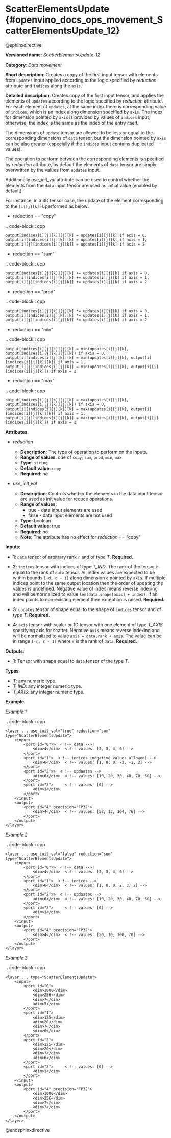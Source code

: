 # ScatterElementsUpdate {#openvino_docs_ops_movement_ScatterElementsUpdate_12}

@sphinxdirective

**Versioned name**: *ScatterElementsUpdate-12*

**Category**: *Data movement*

**Short description**: Creates a copy of the first input tensor with elements from ``updates`` input applied according to the logic specified by *reduction* attribute and ``indices`` along the ``axis``.

**Detailed description**: Creates copy of the first input tensor, and applies the elements of ``updates`` according to the logic specified by *reduction* attribute. For each element of ``updates``, at the same index there is corresponding value of ``indices``, which is an index along dimension specified by ``axis``. The index for dimension pointed by ``axis`` is provided by values of ``indices`` input, otherwise, the index is the same as the index of the entry itself.

The dimensions of ``update`` tensor are allowed to be less or equal to the corresponding dimensions of ``data`` tensor, but the dimension pointed by ``axis`` can be also greater (especially if the ``indices`` input contains duplicated values).

The operation to perform between the corresponding elements is specified by *reduction* attribute,
by default the elements of ``data`` tensor are simply overwritten by the values from ``updates`` input.

Additionally *use_init_val* attribute can be used to control whether the elements from the ``data`` input tensor are used as initial value (enabled by default).

For instance, in a 3D tensor case, the update of the element corresponding to the ``[i][j][k]`` is performed as below:

- reduction == "copy"

.. code-block:: cpp

    output[indices[i][j][k]][j][k] = updates[i][j][k] if axis = 0,
    output[i][indices[i][j][k]][k] = updates[i][j][k] if axis = 1,
    output[i][j][indices[i][j][k]] = updates[i][j][k] if axis = 2


- reduction == "sum"

.. code-block:: cpp

    output[indices[i][j][k]][j][k] += updates[i][j][k] if axis = 0,
    output[i][indices[i][j][k]][k] += updates[i][j][k] if axis = 1,
    output[i][j][indices[i][j][k]] += updates[i][j][k] if axis = 2


- reduction == "prod"

.. code-block:: cpp

    output[indices[i][j][k]][j][k] *= updates[i][j][k] if axis = 0,
    output[i][indices[i][j][k]][k] *= updates[i][j][k] if axis = 1,
    output[i][j][indices[i][j][k]] *= updates[i][j][k] if axis = 2


- reduction == "min"

.. code-block:: cpp

    output[indices[i][j][k]][j][k] = min(updates[i][j][k], output[indices[i][j][k]][j][k]) if axis = 0,
    output[i][indices[i][j][k]][k] = min(updates[i][j][k], output[i][indices[i][j][k]][k]) if axis = 1,
    output[i][j][indices[i][j][k]] = min(updates[i][j][k], output[i][j][indices[i][j][k]]) if axis = 2


- reduction == "max"

.. code-block:: cpp

    output[indices[i][j][k]][j][k] = max(updates[i][j][k], output[indices[i][j][k]][j][k]) if axis = 0,
    output[i][indices[i][j][k]][k] = max(updates[i][j][k], output[i][indices[i][j][k]][k]) if axis = 1,
    output[i][j][indices[i][j][k]] = max(updates[i][j][k], output[i][j][indices[i][j][k]]) if axis = 2


**Attributes**:

* *reduction*

  * **Description**: The type of operation to perform on the inputs.
  * **Range of values**: one of ``copy``, ``sum``, ``prod``, ``min``, ``max``
  * **Type**: `string`
  * **Default value**: ``copy``
  * **Required**: *no*


* *use_init_val*

  * **Description**: Controls whether the elements in the data input tensor are used as init value for reduce operations.
  * **Range of values**:
    * true - data input elements are used
    * false - data input elements are not used
  * **Type**: boolean
  * **Default value**: true
  * **Required**: *no*
  * **Note**: The attribute has no effect for *reduction* == "copy"


**Inputs**:

*   **1**: ``data`` tensor of arbitrary rank ``r`` and of type *T*. **Required.**

*   **2**: ``indices`` tensor with indices of type *T_IND*. The rank of the tensor is equal to the rank of ``data`` tensor. All index values are expected to be within bounds ``[-d, d - 1]`` along dimension ``d`` pointed by ``axis``. If multiple indices point to the same output location then the order of updating the values is undefined. Negative value of index means reverse indexing and will be normalized to value ``len(data.shape[axis] + index)``. If an index points to non-existing element then exception is raised. **Required.**

*   **3**: ``updates`` tensor of shape equal to the shape of ``indices`` tensor and of type *T*. **Required.**

*   **4**: ``axis`` tensor with scalar or 1D tensor with one element of type *T_AXIS* specifying axis for scatter.
Negative ``axis`` means reverse indexing and will be normalized to value ``axis = data.rank + axis``. The value can be in range ``[-r, r - 1]`` where ``r`` is the rank of ``data``. **Required.**

**Outputs**:

*   **1**: Tensor with shape equal to ``data`` tensor of the type *T*.

**Types**

* *T*: any numeric type.
* *T_IND*: any integer numeric type.
* *T_AXIS*: any integer numeric type.

**Example**

*Example 1*

.. code-block:: cpp

    <layer ... use_init_val="true" reduction="sum" type="ScatterElementsUpdate">
        <input>
            <port id="0">>  < !-- data -->
                <dim>4</dim>  < !-- values: [2, 3, 4, 6] -->
            </port>
            <port id="1">  < !-- indices (negative values allowed) -->
                <dim>6</dim>  < !-- values: [1, 0, 0, -2, -1, 2] -->
            </port>
            <port id="2">>  < !-- updaates -->
                <dim>6</dim>  < !-- values: [10, 20, 30, 40, 70, 60] -->
            </port>
            <port id="3">     < !-- values: [0] -->
                <dim>1</dim>
            </port>
        </input>
        <output>
            <port id="4" precision="FP32">
                <dim>4</dim>  < !-- values: [52, 13, 104, 76] -->
            </port>
        </output>
    </layer>


*Example 2*

.. code-block:: cpp

    <layer ... use_init_val="false" reduction="sum" type="ScatterElementsUpdate">
        <input>
            <port id="0">>  < !-- data -->
                <dim>4</dim>  < !-- values: [2, 3, 4, 6] -->
            </port>
            <port id="1">  < !-- indices -->
                <dim>6</dim>  < !-- values: [1, 0, 0, 2, 3, 2] -->
            </port>
            <port id="2">>  < !-- updaates -->
                <dim>6</dim>  < !-- values: [10, 20, 30, 40, 70, 60] -->
            </port>
            <port id="3">     < !-- values: [0] -->
                <dim>1</dim>
            </port>
        </input>
        <output>
            <port id="4" precision="FP32">
                <dim>4</dim>  < !-- values: [50, 10, 100, 70] -->
            </port>
        </output>
    </layer>


*Example 3*

.. code-block:: cpp

    <layer ... type="ScatterElementsUpdate">
        <input>
            <port id="0">
                <dim>1000</dim>
                <dim>256</dim>
                <dim>7</dim>
                <dim>7</dim>
            </port>
            <port id="1">
                <dim>125</dim>
                <dim>20</dim>
                <dim>7</dim>
                <dim>6</dim>
            </port>
            <port id="2">
                <dim>125</dim>
                <dim>20</dim>
                <dim>7</dim>
                <dim>6</dim>
            </port>
            <port id="3">     < !-- values: [0] -->
                <dim>1</dim>
            </port>
        </input>
        <output>
            <port id="4" precision="FP32">
                <dim>1000</dim>
                <dim>256</dim>
                <dim>7</dim>
                <dim>7</dim>
            </port>
        </output>
    </layer>




@endsphinxdirective
